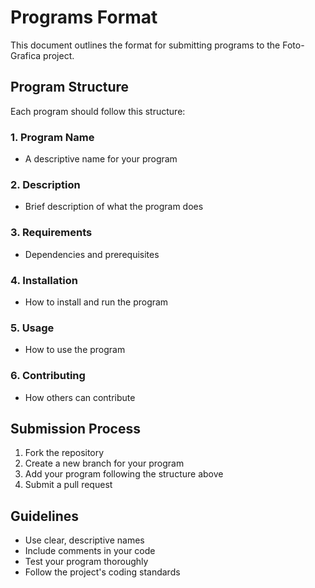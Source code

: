 # Programs Format

This document outlines the format for submitting programs to the Foto-Grafica project.

## Program Structure

Each program should follow this structure:

### 1. Program Name
- A descriptive name for your program

### 2. Description
- Brief description of what the program does

### 3. Requirements
- Dependencies and prerequisites

### 4. Installation
- How to install and run the program

### 5. Usage
- How to use the program

### 6. Contributing
- How others can contribute

## Submission Process

1. Fork the repository
2. Create a new branch for your program
3. Add your program following the structure above
4. Submit a pull request

## Guidelines

- Use clear, descriptive names
- Include comments in your code
- Test your program thoroughly
- Follow the project's coding standards
